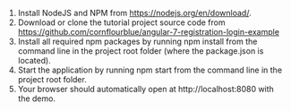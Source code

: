 1. Install NodeJS and NPM from https://nodejs.org/en/download/.
2. Download or clone the tutorial project source code from https://github.com/cornflourblue/angular-7-registration-login-example
3. Install all required npm packages by running npm install from the command line in the project root folder (where the package.json is located).
4. Start the application by running npm start from the command line in the project root folder.
5. Your browser should automatically open at http://localhost:8080 with the demo.


